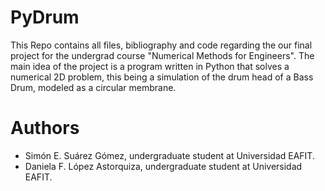 # PyDrum
This Repo contains all files, bibliography and code regarding the our final project for the undergrad course "Numerical Methods for Engineers". The main idea of the project is a program written in Python that solves a numerical 2D problem, this being a simulation of the drum head of a Bass Drum, modeled as a circular membrane.

# Authors
* Simón E. Suárez Gómez, undergraduate student at Universidad EAFIT.
* Daniela F. López Astorquiza, undergraduate student at Universidad EAFIT.
